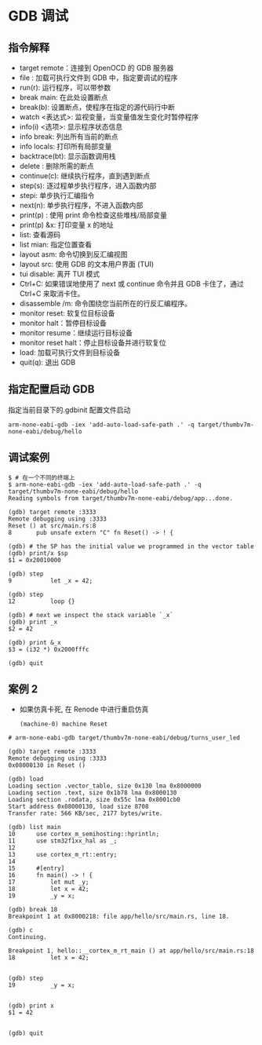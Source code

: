# GDB 调试

## 指令解释

- target remote：连接到 OpenOCD 的 GDB 服务器
- file <file>: 加载可执行文件到 GDB 中，指定要调试的程序
- run(r): 运行程序，可以带参数
- break main: 在此处设置断点
- break(b): 设置断点，使程序在指定的源代码行中断
- watch <表达式>: 监视变量，当变量值发生变化时暂停程序
- info(i) <选项>: 显示程序状态信息
- info break: 列出所有当前的断点
- info locals: 打印所有局部变量
- backtrace(bt): 显示函数调用栈
- delete <breakpoint-num>: 删除所需的断点
- continue(c): 继续执行程序，直到遇到断点
- step(s): 逐过程单步执行程序，进入函数内部
- stepi: 单步执行汇编指令
- next(n): 单步执行程序，不进入函数内部
- print(p) <x>: 使用 print 命令检查这些堆栈/局部变量
- print(p) &x: 打印变量 x 的地址
- list: 查看源码
- list mian: 指定位置查看
- layout asm: 命令切换到反汇编视图
- layout src: 使用 GDB 的文本用户界面 (TUI)
- tui disable: 离开 TUI 模式
- Ctrl+C: 如果错误地使用了 next 或 continue 命令并且 GDB 卡住了，通过 Ctrl+C 来取消卡住。
- disassemble /m: 命令围绕您当前所在的行反汇编程序。
- monitor reset: 软复位目标设备
- monitor halt：暂停目标设备
- monitor resume：继续运行目标设备
- monitor reset halt：停止目标设备并进行软复位
- load: 加载可执行文件到目标设备
- quit(q): 退出 GDB

## 指定配置启动 GDB

指定当前目录下的.gdbinit 配置文件启动

```shell
arm-none-eabi-gdb -iex 'add-auto-load-safe-path .' -q target/thumbv7m-none-eabi/debug/hello
```

## 调试案例

```shell
$ # 在一个不同的终端上
$ arm-none-eabi-gdb -iex 'add-auto-load-safe-path .' -q target/thumbv7m-none-eabi/debug/hello
Reading symbols from target/thumbv7m-none-eabi/debug/app...done.

(gdb) target remote :3333
Remote debugging using :3333
Reset () at src/main.rs:8
8       pub unsafe extern "C" fn Reset() -> ! {

(gdb) # the SP has the initial value we programmed in the vector table
(gdb) print/x $sp
$1 = 0x20010000

(gdb) step
9           let _x = 42;

(gdb) step
12          loop {}

(gdb) # next we inspect the stack variable `_x`
(gdb) print _x
$2 = 42

(gdb) print &_x
$3 = (i32 *) 0x2000fffc

(gdb) quit

```

## 案例 2

- 如果仿真卡死, 在 Renode 中进行重启仿真
  ```shell
  (machine-0) machine Reset
  ```

```shell
# arm-none-eabi-gdb target/thumbv7m-none-eabi/debug/turns_user_led

(gdb) target remote :3333
Remote debugging using :3333
0x08000130 in Reset ()

(gdb) load
Loading section .vector_table, size 0x130 lma 0x8000000
Loading section .text, size 0x1b78 lma 0x8000130
Loading section .rodata, size 0x55c lma 0x8001cb0
Start address 0x08000130, load size 8708
Transfer rate: 566 KB/sec, 2177 bytes/write.

(gdb) list main
10      use cortex_m_semihosting::hprintln;
11      use stm32f1xx_hal as _;
12
13      use cortex_m_rt::entry;
14
15      #[entry]
16      fn main() -> ! {
17          let mut _y;
18          let x = 42;
19          _y = x;

(gdb) break 18
Breakpoint 1 at 0x8000218: file app/hello/src/main.rs, line 18.

(gdb) c
Continuing.

Breakpoint 1, hello::__cortex_m_rt_main () at app/hello/src/main.rs:18
18          let x = 42;


(gdb) step
19          _y = x;


(gdb) print x
$1 = 42


(gdb) quit

```
